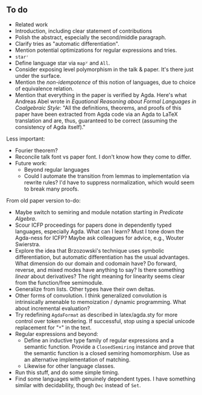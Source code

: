 ## To do

*   Related work
*   Introduction, including clear statement of contributions
*   Polish the abstract, especially the second/middle paragraph.
*   Clarify tries as "automatic differentiation".
*   Mention potential optimizations for regular expressions and tries.
*   `starʳ`
*   Define language star via `mapⱽ` and `All`.
*   Consider exposing level polymorphism in the talk & paper.
    It's there just under the surface.
*   Mention the *non-idempotence* of this notion of languages, due to choice of equivalence relation.
*   Mention that everything in the paper is verified by Agda.
    Here's what Andreas Abel wrote in *Equational Reasoning about Formal Languages in Coalgebraic Style*:
    "All the definitions, theorems, and proofs of this paper have been extracted from Agda code via an Agda to LaTeX translation and are, thus, guaranteed to be correct (assuming the consistency of Agda itself)."

Less important:

*   Fourier theorem?
*   Reconcile talk font vs paper font.
    I don't know how they come to differ.
*   Future work:
    *   Beyond regular languages
    *   Could I automate the transition from lemmas to implementation via rewrite rules?
        I'd have to suppress normalization, which would seem to break many proofs.

From old paper version to-do:

*   Maybe switch to semiring and module notation starting in *Predicate Algebra*.
*   Scour ICFP proceedings for papers done in dependently typed languages, especially Agda.
    What can I learn?
    Must I tone down the Agda-ness for ICFP?
    Maybe ask colleagues for advice, e.g., Wouter Swierstra.
*   Explore the idea that Brzozowski's technique uses symbolic differentiation, but automatic differentiation has the usual advantages.
    What dimension do our domain and codomain have?
    Do forward, reverse, and mixed modes have anything to say?
    Is there something *linear* about derivatives?
    The right meaning for linearity seems clear from the function/free semimodule.
*   Generalize from lists.
    Other types have their own deltas.
*   Other forms of convolution.
    I think generalized convolution is intrinsically amenable to memoization / dynamic programming.
    What about incremental evaluation?
*   Try redefining `AgdaFormat` as described in latex/agda.sty for more control over token rendering.
    If successful, stop using a special unicode replacement for "`*`" in the text.
*   Regular expressions and beyond:
    *   Define an inductive type family of regular expressions and a semantic function.
        Provide a `ClosedSemiring` instance and prove that the semantic function is a closed semiring homomorphism.
        Use as an alternative implementation of matching.
    *   Likewise for other language classes.
*   Run this stuff, and do some simple timing.
*   Find some languages with genuinely dependent types.
    I have something similar with decidability, though `Dec` instead of `Set`.
